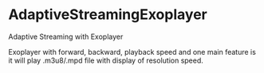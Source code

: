# AdaptiveStreamingExoplayer
Adaptive Streaming with Exoplayer

Exoplayer with forward, backward, playback speed and one main feature is it will play .m3u8/.mpd file with display of resolution speed.

